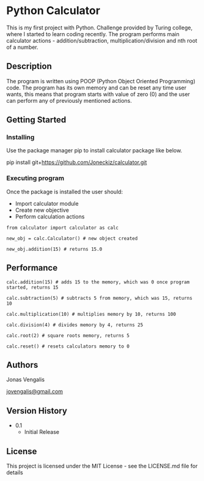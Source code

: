 # Python Calculator

This is my first project with Python. Challenge provided by Turing college, where I started to learn coding recently. The program performs main calculator
actions - addition/subtraction, multiplication/division and nth root of a number.

## Description

The program is written using POOP (Python Object Oriented Programming) code. The program has its own memory and can be reset any time user wants, this means 
that program starts with value of zero (0) and the user can perform any of previously mentioned actions.

## Getting Started

### Installing

Use the package manager pip to install calculator package like below.

pip install git+https://github.com/Joneckiz/calculator.git

### Executing program

Once the package is installed the user should:
* Import calculator module
* Create new objective
* Perform calculation actions

```
from calculator import calculator as calc

new_obj = calc.Calculator() # new object created

new_obj.addition(15) # returns 15.0
```
## Performance

```
calc.addition(15) # adds 15 to the memory, which was 0 once program started, returns 15

calc.subtraction(5) # subtracts 5 from memory, which was 15, returns 10

calc.multiplication(10) # multiplies memory by 10, returns 100

calc.division(4) # divides memory by 4, returns 25

calc.root(2) # square roots memory, returns 5

calc.reset() # resets calculators memory to 0
```

## Authors

Jonas Vengalis

jovengalis@gmail.com


## Version History

* 0.1
    * Initial Release

## License

This project is licensed under the MIT License - see the LICENSE.md file for details
